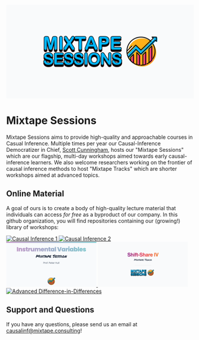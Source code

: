 ![Mixtape Sessions Logo](https://raw.githubusercontent.com/Mixtape-Sessions/.github/main/profile/MixtapeSessions.png)

# Mixtape Sessions

Mixtape Sessions aims to provide high-quality and approachable courses in Casual Inference. Multiple times per year our Causal-Inference Democratizer in Chief, [Scott Cunningham](https://scunning.com), hosts our "Mixtape Sessions" which are our flagship, multi-day workshops aimed towards early causal-inference learners. We also welcome researchers working on the frontier of causal inference methods to host "Mixtape Tracks" which are shorter workshops aimed at advanced topics. 

## Online Material

A goal of ours is to create a body of high-quality lecture material that individuals can access *for free* as a byproduct of our company. In this github organization, you will find repositories containing our (growing!) library of workshops:

<a href="github.com/Mixtape-Sessions/Causal-Inference-1/">
  <img style="width: 48%;" src="https://raw.githubusercontent.com/Mixtape-Sessions/Causal-Inference-1/main/img/banner.png" alt="Causal Inference 1"/>
</a>
<a href="github.com/Mixtape-Sessions/Causal-Inference-2/">
  <img style="width: 48%;" src="https://raw.githubusercontent.com/Mixtape-Sessions/Causal-Inference-2/main/img/banner.png" alt="Causal Inference 2"/>
</a>
<a href="github.com/Mixtape-Sessions/Instrumental-Variables/">
  <img style="width: 48%;" src="https://raw.githubusercontent.com/Mixtape-Sessions/Instrumental-Variables/main/img/banner.png" alt="Instrumental Variables"/>
</a>
<a href="github.com/Mixtape-Sessions/Shift-Share/">
  <img style="width: 48%;" src="https://raw.githubusercontent.com/Mixtape-Sessions/Shift-Share/main/img/banner.png" alt="Shift-Share IV"/>
</a>
<a href="github.com/Mixtape-Sessions/Advanced-DID/">
  <img style="width: 48%;" src="https://raw.githubusercontent.com/Mixtape-Sessions/Advanced-DID/main/img/banner.png" alt="Advanced Difference-in-Differences"/>
</a>

## Support and Questions

If you have any questions, please send us an email at [causalinf@mixtape.consulting](mailto:causalinf@mixtape.consulting)!
